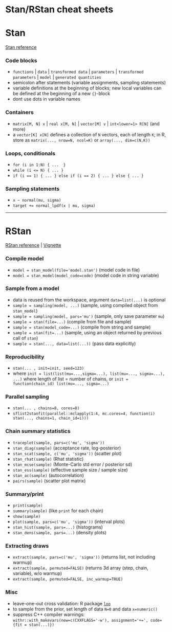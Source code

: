 # Stan/RStan cheat sheets


# Stan

[Stan reference](http://mc-stan.org/users/documentation) 

### Code blocks

- `functions` | `data` | `transformed data` | `parameters` | `transformed parameters` | `model` | `generated quantities`
- semicolon after statements (variable assignments, sampling statements) 
- variable definitions at the beginning of blocks; new local variables can be defined at the beginning of a new `{}`-block 
- dont use dots in variable names


### Containers

- `matrix[M, N] x` | `real x[M, N]` | `vector[M] v` | `int<lower=1> R[N]` (and more)
- a `vector[K] x[N]` defines a collection of `N` vectors, each of length `K`; in R, store as `matrix(..., nrow=N, ncol=K)` or `array(..., dim=c(N,K))`


### Loops, conditionals

- `for (i in 1:N) { ...  }`
- `while (i <= N) { ... }`
- `if (i == 1) { ... } else if (i == 2) { ... } else { ... }`


### Sampling statements

- `x ~ normal(mu, sigma)`
- `target += normal_lpdf(x | mu, sigma)`

- - - - 

# RStan

[RStan reference](https://cran.r-project.org/web/packages/rstan/rstan.pdf) |
[Vignette](https://cran.r-project.org/web/packages/rstan/vignettes/rstan.html)

### Compile model 

- `model = stan_model(file='model.stan')` (model code in file)
- `model = stan_model(model_code=code)` (model code in string variable)


### Sample from a model

- data is reused from the workspace, argument `data=list(...)` is optional
- `sample = sampling(model, ...)` (sample, using compiled object from `stan_model`)
- `sample = sampling(model, pars='mu')` (sample, only save parameter `mu`)
- `sample = stan(file=...)` (compile from file and sample)
- `sample = stan(model_code=...)` (compile from string and sample)
- `sample = stan(fit=...)` (sample, using an object returned by previous call of `stan`)
- `sample = stan(..., data=list(...))` (pass data explicitly)


### Reproducibility

- `stan(... , init=init, seed=123)`
- where `init = list(list(mu=...,sigma=...), list(mu=..., sigma=...), ...)` where length of list = number of chains, or `init = function(chain_id) list(mu=..., sigma=...)`


### Parallel sampling

- `stan(... , chains=8, cores=8)`
- `sflist2stanfit(parallel::mclapply(1:4, mc.cores=4, function(i) stan(..., chains=1, chain_id=i)))`


### Chain summary statistics

- `traceplot(sample, pars=c('mu', 'sigma'))`
- `stan_diag(sample)` (acceptance rate, log-posterior)
- `stan_scat(sample, c('mu', 'sigma'))` (scatter plot)
- `stan_rhat(sample)` (Rhat statistic)
- `stan_mcse(sample)` (Monte-Carlo std error / posterior sd)
- `stan_ess(sample)` (effective sample size / sample size)
- `stan_ac(sample)` (autocorrelation)
- `pairs(sample)` (scatter plot matrix)


### Summary/print

- `print(sample)`
- `summary(sample)` (like `print` for each chain)
- `show(sample)`
- `plot(sample, pars=c('mu', 'sigma'))` (interval plots)
- `stan_hist(sample, pars=...)` (histograms)
- `stan_dens(sample, pars=...)` (density plots)


### Extracting draws

- `extract(sample, pars=c('mu', 'sigma'))` (returns list, not including warmup)
- `extract(sample, permuted=FALSE)` (returns 3d array (step, chain, variable), w/o warmup)
- `extract(sample, permuted=FALSE, inc_warmup=TRUE)`


### Misc

- leave-one-out cross validation: R package [`loo`](https://cran.r-project.org/web/packages/loo/vignettes/loo-example.html) 
- to sample from the prior, set length of data `N=0` and data `x=numeric()`
- suppress C++ compiler warnings: `withr::with_makevars(new=c(CXXFLAGS='-w'), assignment='+=', code={fit = stan(...)})`


